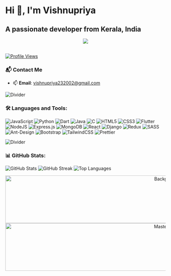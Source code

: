 # Hi 👋, I'm Vishnupriya


## A passionate developer from Kerala, India

<div align="center">
<img align="center" src="https://github.com/mayankchaudhary26/Cool-Readme-ideas/blob/master/data/lofi.gif" />
<br><br>
</div>

<p align="left">
  <a href="https://vishnupriya.vercel.app">
    <img src="https://komarev.com/ghpvc/?username=vishnupriy-a&label=Profile%20views&color=0e75b6&style=flat" alt="Profile Views" />
  </a>
</p>

### 📬 Contact Me
- 📫 **Email**: vishnupriya232002@gmail.com

![Divider](https://user-images.githubusercontent.com/74038190/212284100-561aa473-3905-4a80-b561-0d28506553ee.gif)

### 🛠️ Languages and Tools:

![JavaScript](https://img.shields.io/badge/javascript-%23323330.svg?style=for-the-badge&logo=javascript&logoColor=%23F7DF1E)
![Python](https://img.shields.io/badge/python-3670A0?style=for-the-badge&logo=python&logoColor=ffdd54)
![Dart](https://img.shields.io/badge/dart-%230175C2.svg?style=for-the-badge&logo=dart&logoColor=white)
![Java](https://img.shields.io/badge/java-%23ED8B00.svg?style=for-the-badge&logo=openjdk&logoColor=white)
![C](https://img.shields.io/badge/c-%2300599C.svg?style=for-the-badge&logo=c&logoColor=white)
![HTML5](https://img.shields.io/badge/html5-%23E34F26.svg?style=for-the-badge&logo=html5&logoColor=white)
![CSS3](https://img.shields.io/badge/css3-%231572B6.svg?style=for-the-badge&logo=css3&logoColor=white)
![Flutter](https://img.shields.io/badge/Flutter-%2302569B.svg?style=for-the-badge&logo=Flutter&logoColor=white)
![NodeJS](https://img.shields.io/badge/node.js-6DA55F?style=for-the-badge&logo=node.js&logoColor=white)
![Express.js](https://img.shields.io/badge/express.js-%23404d59.svg?style=for-the-badge&logo=express&logoColor=%2361DAFB)
![MongoDB](https://img.shields.io/badge/MongoDB-%234ea94b.svg?style=for-the-badge&logo=mongodb&logoColor=white)
![React](https://img.shields.io/badge/react-%2320232a.svg?style=for-the-badge&logo=react&logoColor=%2361DAFB)
![Django](https://img.shields.io/badge/django-%23092E20.svg?style=for-the-badge&logo=django&logoColor=white)
![Redux](https://img.shields.io/badge/redux-%23593d88.svg?style=for-the-badge&logo=redux&logoColor=white)
![SASS](https://img.shields.io/badge/SASS-hotpink.svg?style=for-the-badge&logo=SASS&logoColor=white)
![Ant-Design](https://img.shields.io/badge/-AntDesign-%230170FE?style=for-the-badge&logo=ant-design&logoColor=white)
![Bootstrap](https://img.shields.io/badge/bootstrap-%238511FA.svg?style=for-the-badge&logo=bootstrap&logoColor=white)
![TailwindCSS](https://img.shields.io/badge/tailwindcss-%2338B2AC.svg?style=for-the-badge&logo=tailwind-css&logoColor=white)
![Prettier](https://img.shields.io/badge/prettier-%23F7B93E.svg?style=for-the-badge&logo=prettier&logoColor=black)

![Divider](https://user-images.githubusercontent.com/74038190/212284100-561aa473-3905-4a80-b561-0d28506553ee.gif)

### 📊 GitHub Stats:
![GitHub Stats](https://github-readme-stats.vercel.app/api?username=vishnupriy-a&theme=dark&hide_border=false&include_all_commits=false&count_private=false)
![GitHub Streak](https://github-readme-streak-stats.herokuapp.com/?user=vishnupriy-a&theme=dark&hide_border=false)
![Top Languages](https://github-readme-stats.vercel.app/api/top-langs/?username=vishnupriy-a&theme=dark&hide_border=false&include_all_commits=false&count_private=false&layout=compact)

<div align="center">
  <a href="https://vishnupriya.vercel.app">
    <img src="https://miro.medium.com/v2/resize:fit:1200/1*wIyIQtTTuQbWLCm6iA_X0Q.gif" width="1000" height="150" alt="Background" />
  </a>
</div>

<div align="center">
  <a href="https://vishnupriya.vvercel.app">
    <img src="./assets/vecteezy_grey-and-black-layer-waves-background_49072387.gif" width="1000" height="150"alt="MasterHead" >
  </a>
</div>
